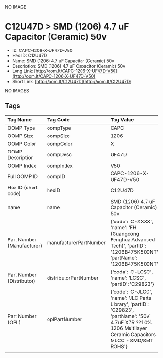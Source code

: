 


  
NO IMAGE  
# C12U47D > SMD (1206) 4.7 uF Capacitor (Ceramic) 50v

- ID: CAPC-1206-X-UF47D-V50
- Hex ID: C12U47D
- Name: SMD (1206) 4.7 uF Capacitor (Ceramic) 50v
- Description: SMD (1206) 4.7 uF Capacitor (Ceramic) 50v
- Long Link: [http://oom.lt/CAPC-1206-X-UF47D-V50](http://oom.lt/CAPC-1206-X-UF47D-V50)
- Short Link: [http://oom.lt/C12U47D](http://oom.lt/C12U47D)
  
NO IMAGES  
## Tags
  

|Tag Name|Tag Code|Tag Value|
| :--- | :--- | :--- |
|OOMP Type|oompType|CAPC|
|OOMP Size|oompSize|1206|
|OOMP Color|oompColor|X|
|OOMP Description|oompDesc|UF47D|
|OOMP Index|oompIndex|V50|
|Full OOMP ID|oompID|CAPC-1206-X-UF47D-V50|
|Hex ID (short code)|hexID|C12U47D|
|name|name|SMD (1206) 4.7 uF Capacitor (Ceramic) 50v|
|Part Number (Manufacturer)|manufacturerPartNumber|{'code': 'C-XXXX', 'name': 'FH (Guangdong Fenghua Advanced Tech)', 'partID': '1206B475K500NT', 'partName': '1206B475K500NT'}|
|Part Number (Distributor)|distributorPartNumber|{'code': 'C-LCSC', 'name': 'LCSC', 'partID': 'C29823'}|
|Part Number (OPL)|oplPartNumber|{'code': 'C-JLCC', 'name': 'JLC Parts Library', 'partID': 'C29823', 'partName': '50V 4.7uF X7R ??10% 1206  Multilayer Ceramic Capacitors MLCC - SMD/SMT ROHS'}|
||||
